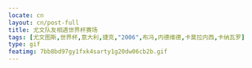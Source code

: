 ```yaml
---
locate: cn
layout: cn/post-full
title: 尤文队友相遇世界杯赛场
tags: [尤文图斯,世界杯,意大利,捷克,"2006",布冯,内德维德,卡莫拉内西,卡纳瓦罗]
type: gif
featimg: 7bb8bd97gy1fxk4sarty1g20dw06cb2b.gif
---
```

